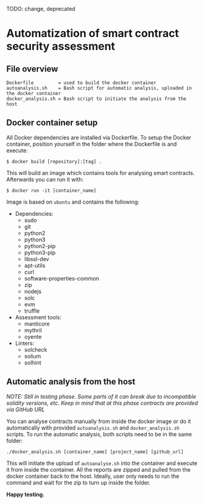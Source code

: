 TODO: change, deprecated

# Automatization of smart contract security assessment

## File overview

```
Dockerfile 	       = used to build the docker container
autoanalysis.sh    = Bash script for automatic analysis, uploaded in the docker container
docker_analysis.sh = Bash script to initiate the analysis from the host
```

## Docker container setup

All Docker dependencies are installed via Dockerfile. To setup the Docker container, position yourself in the folder where the Dockerfile is and execute:

`$ docker build [repository]:[tag] .`

This will build an image which contains tools for analysing smart contracts. Afterwards you can run it with:

`$ docker run -it [container_name]`

Image is based on `ubuntu` and contains the following:
- Dependencies:
  - sudo
  - git
  - python2
  - python3
  - python2-pip
  - python3-pip
  - libssl-dev
  - apt-utils
  - curl
  - software-properties-common
  - zip
  - nodejs
  - solc
  - evm
  - truffle
- Assessment tools:
  - manticore
  - mythril
  - oyente
- Linters:
  - solcheck
  - solium
  - solhint

## Automatic analysis from the host

_NOTE: Still in testing phase. Some parts of it can break due to incompatible solidity versions, etc. Keep in mind that at this phase contracts are provided via GitHub URL_

You can analyse contracts manually from inside the docker image or do it automatically with provided `autoanalysis.sh` and `docker_analysis.sh` scripts. To run the automatic analysis, both scripts need to be in the same folder:

`./docker_analysis.sh [container_name] [project_name] [github_url]`

This will initiate the upload of `autoanalyse.sh` into the container and execute it from inside the container. All the reports are zipped and pulled from the docker container back to the host. Ideally, user only needs to run the command and wait for the zip to turn up inside the folder.

**Happy testing.**
